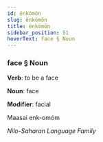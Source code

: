 ```yaml
---
id: ënkömön
slug: ënkömön
title: ënkömön
sidebar_position: 51
hoverText: face § Noun
---
```


### face § Noun

**Verb**: to be a face

**Noun**: face

**Modifier**: facial

Maasai enk-omóm 

*Nilo-Saharan Language Family*